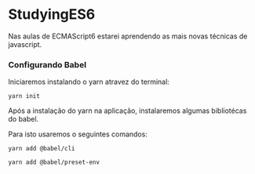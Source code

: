 # StudyingES6
Nas aulas de ECMAScript6 estarei aprendendo as mais novas técnicas de javascript.

### Configurando Babel

Iniciaremos instalando o yarn atravez do terminal:

```yarn init```

Após a instalação do yarn na aplicação, instalaremos algumas bibliotécas do babel.

Para isto usaremos o seguintes comandos:

```yarn add @babel/cli ```

```yarn add @babel/preset-env ```

